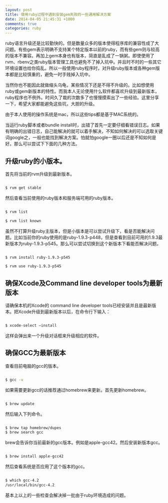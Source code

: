```yaml
---
layout: post
title: 使用ruby过程中遇到安装gem失败的一些通用解决方案
date: 2014-04-05 21:45:31 +1000
comments: true
categories: ruby
---
```



ruby语言升级还是比较勤快的。但是数量众多的版本使得程序库的兼容性成了大问题。有些gem表示明确不支持某个特定版本以前的ruby，而有些gem则与较高的版本不兼容。再加上gem本身也有版本，简直是乱成了一锅粥。即使使用了rvm、rbenv之类ruby版本管理工具也避免不了掉入坑中。并且时不时的一些其它环境设置也给你捣乱。所以一般使用ruby程序时，对升级ruby版本或各种gem版本都是比较慎重的，避免一时手贱掉入坑中。

<!-- more -->

当然你也不能因此就做缩头乌龟，某些情况下还是不得不升级的。比如想使用ruby或gem新版本的特性。而我本人无论使用什么软件都喜欢升级到最新版本，ruby程序也不例外。时间久了栽的次数多了也慢慢摸索出了一些经验。这里分享一下，希望大家都能避免这些坑，大胆的升级。

由于本人使用的操作系统是mac，所以这些tips都是基于MAC系统的。

当运行ruby脚本或者bundle install时，出错了首先一定要仔细看错误日志。如果有明确的出错日志，自己能解决的就可以着手解决，不知如何解决的可以选取关键词google之，一般也能找到解决方案。怕就怕google一圈以后还是不知如何是好。那么可以尝试下下面的几种方法。


## 升级ruby的小版本。

首先将当前的rvm升级到最新版本。

```bash

$ rvm get stable

```

然后查看当前使用的ruby版本和服务端可用的ruby版本。

```bash

$ rvm list

$ rvm list known

```

虽然不打算升级ruby主版本，但是小版本是可以尝试升级下，看是否能解决问题。比如当前你的ruby使用的是ruby-1.9.3-p448，但是查看到目前可用的1.9.3最新版本为ruby-1.9.3-p545。那么可以尝试切换到这个新版本下看能否解决问题。

```bash

$ rvm install ruby-1.9.3-p545

$ rvm use ruby-1.9.3-p545

```


## 确保Xcode及Command line developer tools为最新版本

请确保本机的Xcode的 command line developer tools已经安装并且是最新版本。把Xcode升级到最新版本以后，在命令行下输入：

```bash

$ xcode-select —install

```

这样会弹出来一个升级对话框来升级相应的软件。

## 确保GCC为最新版本

查看目前电脑的gcc的版本。

```bash

$ gcc -v

```

如果需要更新gcc的话推荐通过homebrew来更新。首先更新homebrew。

```bash

$ brew update

```

然后输入下列命令。

```bash

$ brew tap homebrew/dupes 
$ brew search gcc

```

brew会告诉你当前最新的gcc版本。例如是apple-gcc42。然后安装新版本gcc。

```bash

$ brew install apple-gcc42

```

然后查看系统是否应用了这个版本的gcc。

```bash

$ which gcc-4.2
/usr/local/bin/gcc-4.2

```

基本上以上的一些检查会解决掉一批由于ruby环境造成的问题。











